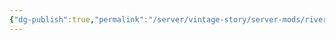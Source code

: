 ```yaml
---
{"dg-publish":true,"permalink":"/server/vintage-story/server-mods/rivers/","tags":["vs-up-to-date"],"noteIcon":""}
---
```


